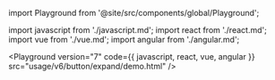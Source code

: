 import Playground from '@site/src/components/global/Playground';

import javascript from './javascript.md';
import react from './react.md';
import vue from './vue.md';
import angular from './angular.md';

<Playground version="7" code={{ javascript, react, vue, angular }} src="usage/v6/button/expand/demo.html" />
